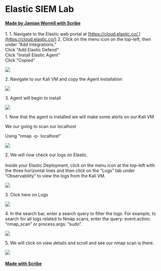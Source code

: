 # Elastic SIEM Lab
#### [Made by Jamian Worrell with Scribe](https://scribehow.com/shared/Elastic_SIEM_Lab__PhIU-Tz8R0ScpwqTlL4AJA)


1\. 1. Navigate to the Elastic web portal at [https://cloud.elastic.co/.](https://cloud.elastic.co/)
2. Click on the menu icon on the top-left, then under “Add Integrations,”\
   Click "Add Elastic Defend"\
   Click "Install Elastic Agent"\
   Click "Copied"

![](https://colony-recorder.s3.amazonaws.com/files/2024-03-23/508c4f58-e36f-439d-8ade-2261958b2d34/stack_animation.webp)


2\. Navigate to our Kali VM and copy the Agent installation 

![](https://colony-recorder.s3.amazonaws.com/files/2024-03-23/ff8a21a5-dc74-4efb-b675-87e33a383cc8/stack_animation.webp)


3\. Agent will begin to install

![](https://colony-recorder.s3.amazonaws.com/files/2024-03-23/d1d3d3fb-aee5-4ea4-9669-adba0bba123b/stack_animation.webp)


1\. Now that the agent is installed we will make some alerts on our Kali VM

We our going to scan our localhost

Using "nmap -p- localhost"

![](https://ajeuwbhvhr.cloudimg.io/colony-recorder.s3.amazonaws.com/files/2024-03-23/29802a7e-9cee-4929-90bc-0e2a0918f2b7/ascreenshot.jpeg?tl_px=14,432&br_px=874,913&force_format=png&width=860&wat_scale=76&wat=1&wat_opacity=0.7&wat_gravity=northwest&wat_url=https://colony-recorder.s3.us-west-1.amazonaws.com/images/watermarks/FB923C_standard.png&wat_pad=402,212)


2\. We will now check our logs on Elastic.\
\
Inside your Elastic Deployment, click on the menu icon at the top-left with the three horizontal lines and then click on the “Logs” tab under “Observability” to view the logs from the Kali VM.

![](https://ajeuwbhvhr.cloudimg.io/colony-recorder.s3.amazonaws.com/files/2024-03-23/ffd9e45b-334c-448d-8302-7120178b423a/ascreenshot.jpeg?tl_px=0,0&br_px=859,480&force_format=png&width=860&wat_scale=76&wat=1&wat_opacity=0.7&wat_gravity=northwest&wat_url=https://colony-recorder.s3.us-west-1.amazonaws.com/images/watermarks/FB923C_standard.png&wat_pad=3,40)


3\. Click here on Logs

![](https://ajeuwbhvhr.cloudimg.io/colony-recorder.s3.amazonaws.com/files/2024-03-23/b77ead5d-e99e-4e67-a7d3-61ecea124520/ascreenshot.jpeg?tl_px=0,599&br_px=859,1080&force_format=png&width=860&wat_scale=76&wat=1&wat_opacity=0.7&wat_gravity=northwest&wat_url=https://colony-recorder.s3.us-west-1.amazonaws.com/images/watermarks/FB923C_standard.png&wat_pad=4,315)


4\. In the search bar, enter a search query to filter the logs. For example, to search for all logs related to Nmap scans, enter the query: event.action: “nmap_scan” or process.args: “sudo”.

![](https://ajeuwbhvhr.cloudimg.io/colony-recorder.s3.amazonaws.com/files/2024-03-23/809252f2-bfdb-4e87-a917-e509140f7473/ascreenshot.jpeg?tl_px=387,0&br_px=1247,480&force_format=png&width=860&wat_scale=76&wat=1&wat_opacity=0.7&wat_gravity=northwest&wat_url=https://colony-recorder.s3.us-west-1.amazonaws.com/images/watermarks/FB923C_standard.png&wat_pad=402,193)


5\. We will click on view details and scroll and see our nmap scan is there.

![](https://colony-recorder.s3.amazonaws.com/files/2024-03-23/349f483c-b127-40fa-952b-c6c2b183f56a/stack_animation.webp)
#### [Made with Scribe](https://scribehow.com/shared/Navigate_using_clicks_searches_filters_and_key_presses__BoUNWnp4RcWWJn-_cAYp5w)



